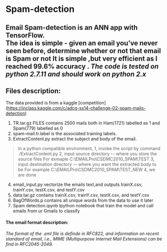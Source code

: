 # Spam-detection
Email Spam-detection is an ANN app with TensorFlow.  
The idea is simple - given an email you’ve never seen before, determine whether or not that email is Spam or not
It is simple ,but very efficient as I reached 99.6% accuracy .
*The code is tested on python 2.7.11 and should work on python 2.x*
-------------------------------------------------------------------------------------------------------------------------
## Files description:

The data provided is from a kaggle [competition] (https://inclass.kaggle.com/c/adcg-ss14-challenge-02-spam-mails-detection) 

1. TR.tar.gz FILES contains 2500 mails both in Ham(1721) labelled as 1 and Spam(779) labelled as 0
2. spam-mail.tr.label is the associated training labels.
3. ExtractContent.py  extract the subject and body of the email.
>  In a python compatible environment, 
    1, invoke the script by command 
    ./ExtractContent.py
    2, input source directory -- where you store the source files
    For exmaple
    C:\EMAILPro\CSDMC2010_SPAM\TEST
    3, input destination directory -- where you want the extracted body to be
    For example
    C:\EMAILPro\CSDMC2010_SPAM\TEST_NEW
    4, we are done
    
4. email_input.py  vectorize the emails text,and outputs  trainX.csv, trainY.csv, testX.csv, and testY.csv 
5. data.tar.gz contains trainX.csv, trainY.csv, testX.csv, and testY.csv
6. BagOfWords.p contains all unique words from the data to use it later 
7. Spam detection.ipynb Ipython notebook that train the model and call emails from ur Gmails to classify

#### The email format description:
 
*The format of the .eml file is definde in RFC822, and information on recent 
standard of email, i.e., MIME (Multipurpose Internet Mail Extensions) can be
find in RFC2045-2049.*




